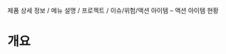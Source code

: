 <!--breadcrumb:제품 상세 정보 / 메뉴 설명 / 프로젝트 / 이슈/위험/액션 아이템 – 액션 아이템 현황--><span class="md-breadcrumb">제품 상세 정보 / 메뉴 설명 / 프로젝트 / 이슈/위험/액션 아이템 – 액션 아이템 현황</span>
# 개요
